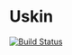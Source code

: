 # Uskin
[![Build Status](https://travis-ci.org/yzhang559/Uskin.svg?branch=master)](https://travis-ci.org/yzhang559/Uskin)
